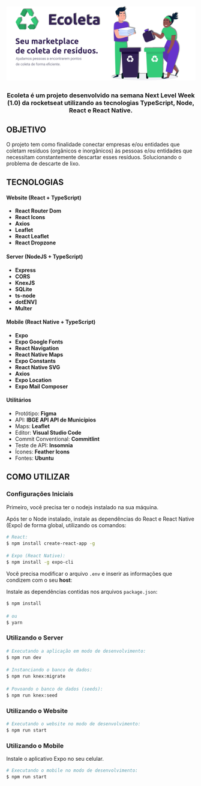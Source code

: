 <h1 align=center>
<img src="https://raw.githubusercontent.com/GuilhermeGabriel/nlw-ecoleta/master/Images/ecoleta.png" />
</h1>

<div align="center">

</div>

<h3 align="center">

Ecoleta é um projeto desenvolvido na semana Next Level Week (1.0) da rocketseat utilizando as tecnologias TypeScript, Node, React e React Native.

</h3>

## OBJETIVO

O projeto tem como finalidade conectar empresas e/ou entidades que coletam resíduos (orgânicos e inorgânicos) às pessoas e/ou entidades que necessitam constantemente descartar esses resíduos. Solucionando o problema de descarte de lixo.

## TECNOLOGIAS


#### **Website** (React + TypeScript)

  - **React Router Dom**
  - **React Icons**
  - **Axios**
  - **Leaflet**
  - **React Leaflet**
  - **React Dropzone**

#### **Server** (NodeJS + TypeScript)

  - **Express**
  - **CORS**
  - **KnexJS**
  - **SQLite**
  - **ts-node**
  - **dotENV]**
  - **Multer**

#### **Mobile** (React Native + TypeScript)

  - **Expo**
  - **Expo Google Fonts**
  - **React Navigation**
  - **React Native Maps**
  - **Expo Constants**
  - **React Native SVG**
  - **Axios**
  - **Expo Location**
  - **Expo Mail Composer**

#### **Utilitários**

- Protótipo: **Figma**
- API: **IBGE API API de Municípios** 
- Maps: **Leaflet**
- Editor: **Visual Studio Code**
- Commit Conventional: **Commitlint**
- Teste de API: **Insomnia**
- Ícones: **Feather Icons**
- Fontes: **Ubuntu**


## COMO UTILIZAR

### Configurações Iniciais

Primeiro, você precisa ter o nodejs instalado na sua máquina. 

Após ter o Node instalado, instale as dependências do React e React Native (Expo) de forma global, utilizando os comandos:

```sh
# React:
$ npm install create-react-app -g

# Expo (React Native):
$ npm install -g expo-cli 
```

Você precisa modificar o arquivo `.env` e inserir as informações que condizem com o seu **host**:

Instale as dependências contidas nos arquivos `package.json`:

```sh
$ npm install

# ou
$ yarn
```

### Utilizando o Server

```sh
# Executando a aplicação em modo de desenvolvimento:
$ npm run dev

# Instanciando o banco de dados:
$ npm run knex:migrate

# Povoando o banco de dados (seeds):
$ npm run knex:seed
```

### Utilizando o Website

```sh
# Executando o website no modo de desenvolvimento:
$ npm run start
```

### Utilizando o Mobile

Instale o aplicativo Expo no seu celular.

```sh
# Executando o mobile no modo de desenvolvimento:
$ npm run start
```
